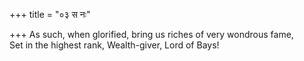 +++
title = "०३ स नः"

+++
As such, when glorified, bring us riches of very wondrous fame,  
     Set in the highest rank, Wealth-giver, Lord of Bays!